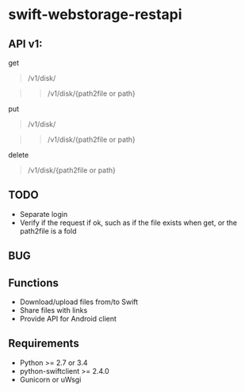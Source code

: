 swift-webstorage-restapi
================

API v1:
---------------
get

> /v1/disk/

>> /v1/disk/{path2file or path}

put

> /v1/disk/

>> /v1/disk/{path2file or path}

delete

> /v1/disk/{path2file or path}


TODO
---------------
- Separate login
- Verify if the request if ok, such as if the file exists when get, 
	or the path2file is a fold

BUG
---------------


Functions
---------------
- Download/upload files from/to Swift
- Share files with links
- Provide API for Android client

Requirements
---------------
- Python >= 2.7 or 3.4
- python-swiftclient >= 2.4.0
- Gunicorn or uWsgi
